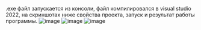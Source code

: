 .exe файл запускается из консоли, файл компилировался в visual studio 2022, на скриншотах ниже свойства проекта, запуск и результат работы программы.
![image](https://github.com/user-attachments/assets/206cd353-24a9-4b78-aee5-8b4507f640cb)
![image](https://github.com/user-attachments/assets/039299a1-57dd-4e78-9242-dc1c632f4bf7)
![image](https://github.com/user-attachments/assets/a477754b-3c12-4791-b9df-7ebb5b0b71e1)
